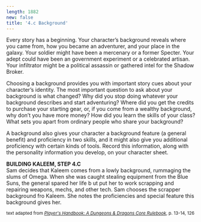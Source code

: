 ```yaml
---
length: 1882
new: false
title: '4.c Background'
---
```


Every story has a beginning. Your character’s background reveals where you came from, how you became an adventurer, and
your place in the galaxy. Your soldier might have been a mercenary or a former Specter. Your adept could have been an
government experiment or a celebrated artisan. Your infiltrator might be a political assassin or gathered intel for the
Shadow Broker.

Choosing a background provides you with important story cues about your character’s identity. The most important question
to ask about your background is what changed? Why did you stop doing whatever your background describes and start adventuring?
Where did you get the credits to purchase your starting gear, or, if you come from a wealthy background, why don’t you
have more money? How did you learn the skills of your class? What sets you apart from ordinary people who share your background?

A background also gives your character a background feature (a general benefit) and proficiency in two skills, and it might
also give you additional proficiency with certain kinds of tools. Record this information, along with the personality
information you develop, on your character sheet.

<v-alert type="info" :value="true">
<strong>BUILDING KALEEM, STEP 4.C</strong><br>
Sam decides that Kaleem comes from a lowly background, rummaging the slums of Omega. When she was caught stealing equipment
from the Blue Suns, the general spared her life b ut put her to work scrapping and repairing weapons, mechs, and other tech.
Sam chooses the scrapper background fro Kaleem. She notes the proficiencies and special feature this background gives her.
</v-alert>

<p class="text-xs-right"><small>text adapted from <a href="http://dnd.wizards.com/products/tabletop-games/rpg-products/rpg_playershandbook" target="_blank">
<em>Player's Handbook: A Dungeons & Dragons Core Rulebook</em></a>, p. 13-14, 126</small></p>